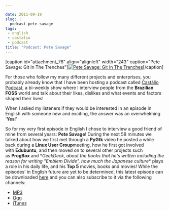 ```yaml
---

date: 2011-09-19
slug: |
  podcast-pete-savage
tags:
 - english
 - castalio
 - podcast
title: "Podcast: Pete Savage"
---
```


\[caption id="attachment_78" align="alignleft" width="243" caption="Pete
Savage: Git In The Trenches"\][![Pete Savage: Git In The
Trenches](http://www.castalio.info/wp-content/uploads/2011/09/petesavage-243x300.png)](http://www.castalio.info/wp-content/uploads/2011/09/petesavage.png)\[/caption\]

For those who follow my many different projects and enterprises, you
probably already know that I have been hosting a podcast called
[Castálio Podcast](http://www.castalio.info/), a bi-weekly show where I
interview people from the **Brazilian FOSS** world and talk about their
likes, dislikes and what events and factors shaped their lives!

When I asked my listeners if they would be interested in an episode in
English with someone new and exciting, the answer was an overwhelming
'**Yes**!'

So for my very first episode in English I chose to interview a good
friend of mine from several years: **Pete Savage**! During the next 58
minutes we talked about how we first met through a **PyGtk** video he
posted a while back during a **Linux User Group**meeting, how he first
got involved with **Edubuntu**, and then moved on to several other
projects such as **ProgBox** and \**GeekDeck, about the books that he's
written including the reason for writing "Emblem Divide", how much
the Japanese culture*\* plays a role in his daily life, and his **Top
5** movies, books and movies! While the episodes' in English future are
yet to be determined, this latest episode can be downloaded
[here](http://www.castalio.info/pete-savage-git-in-the-trenches-gitt/)
and you can also subscribe to it via the following channels:

-   [MP3](http://feeds.feedburner.com/CastalioPodcastMP3)
-   [Ogg](http://feeds.feedburner.com/CastalioPodcastOgg)
-   [iTunes](http://itunes.apple.com/us/podcast/castalio-podcast/id446259197)
